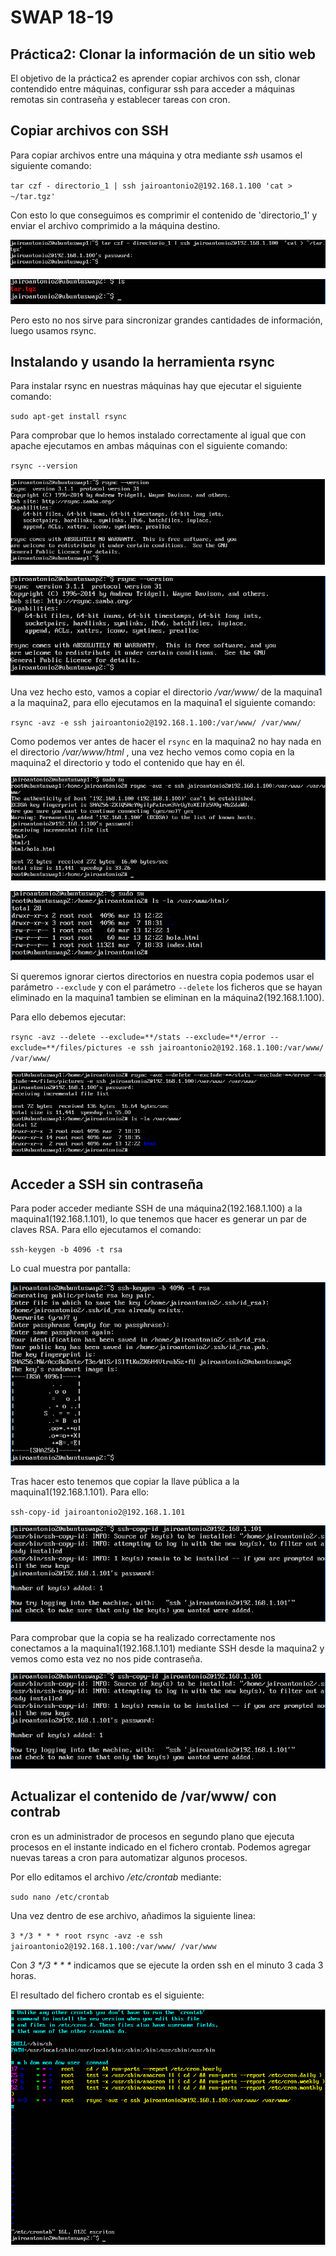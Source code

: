 # SWAP 18-19
## Práctica2: Clonar la información de un sitio web
El objetivo de la práctica2 es aprender copiar archivos con ssh, clonar contendido entre máquinas, configurar ssh para acceder a máquinas remotas sin contraseña y establecer tareas con cron.

## Copiar archivos con SSH
Para copiar archivos entre una máquina y otra mediante _ssh_ usamos el siguiente comando:

`tar czf - directorio_1 | ssh jairoantonio2@192.168.1.100 'cat > ~/tar.tgz'`

Con esto lo que conseguimos es comprimir el contenido de 'directorio_1' y enviar el archivo comprimido a la máquina destino.

![  paso1_1](https://github.com/JairoLuisAbrilMoya/Swap18-19/blob/master/Practica2/imagenes/paso1.1.PNG)

![  paso1_2](https://github.com/JairoLuisAbrilMoya/Swap18-19/blob/master/Practica2/imagenes/paso1_2.PNG)

Pero esto no nos sirve para sincronizar grandes cantidades de información, luego usamos rsync.

## Instalando y usando la herramienta rsync

Para instalar rsync en nuestras máquinas hay que ejecutar el siguiente comando:

`sudo apt-get install rsync`

Para comprobar que lo hemos instalado correctamente al igual que con apache ejecutamos en ambas máquinas con el siguiente comando:

`rsync --version`

![  rsyncswap1](https://github.com/JairoLuisAbrilMoya/Swap18-19/blob/master/Practica2/imagenes/versionrsyncswap1.PNG)

![ rsyncswap2](https://github.com/JairoLuisAbrilMoya/Swap18-19/blob/master/Practica2/imagenes/versionrsyncswap2.PNG)

Una vez hecho esto, vamos a copiar el directorio _/var/www/_ de la maquina1 a la maquina2, para ello ejecutamos en la maquina1 el siguiente comando:

`rsync -avz -e ssh jairoantonio2@192.168.1.100:/var/www/ /var/www/`

Como podemos ver antes de hacer el `rsync` en la maquina2 no hay nada en el directorio _/var/www/html_ , una vez hecho vemos como copia en la maquina2 el directorio y todo el contenido que hay en él.

![paso3_1](https://github.com/JairoLuisAbrilMoya/Swap18-19/blob/master/Practica2/imagenes/paso3_1.PNG)

![ paso3_2](https://github.com/JairoLuisAbrilMoya/Swap18-19/blob/master/Practica2/imagenes/paso3_2.PNG)

Si queremos ignorar ciertos directorios en nuestra copia podemos usar el parámetro `--exclude` y con el parámetro `--delete` los ficheros que se hayan eliminado en la maquina1 tambien se eliminan en la máquina2(192.168.1.100).

Para ello debemos ejecutar:

`rsync -avz --delete --exclude=**/stats --exclude=**/error --exclude=**/files/pictures -e ssh jairoantonio2@192.168.1.100:/var/www/ /var/www/`

![ paso4](https://github.com/JairoLuisAbrilMoya/Swap18-19/blob/master/Practica2/imagenes/paso4.PNG)

## Acceder a SSH sin contraseña

Para poder acceder mediante SSH de una máquina2(192.168.1.100) a la maquina1(192.168.1.101), lo que tenemos que hacer es generar un par de claves RSA. Para ello ejecutamos el comando:

`ssh-keygen -b 4096 -t rsa`

Lo cual muestra por pantalla:

![ keygen](https://github.com/JairoLuisAbrilMoya/Swap18-19/blob/master/Practica2/imagenes/paso5sshkeygen.PNG)

Tras hacer esto tenemos que copiar la llave pública a la maquina1(192.168.1.101). Para ello:

`ssh-copy-id jairoantonio2@192.168.1.101`

![ paso5_2](https://github.com/JairoLuisAbrilMoya/Swap18-19/blob/master/Practica2/imagenes/paso5_2.PNG)

Para comprobar que la copia se ha realizado correctamente nos conectamos a la maquina1(192.168.1.101) mediante SSH desde la maquina2 y vemos como esta vez no nos pide contraseña.

![ paso5_3](https://github.com/JairoLuisAbrilMoya/Swap18-19/blob/master/Practica2/imagenes/paso5_3.PNG)

## Actualizar el contenido de /var/www/ con contrab

cron es un administrador de procesos en segundo plano que ejecuta procesos en el instante indicado en el fichero crontab. Podemos agregar nuevas tareas a cron para automatizar algunos procesos.

Por ello editamos el archivo _/etc/crontab_ mediante:

`sudo nano /etc/crontab`

Una vez dentro de ese archivo, añadimos la siguiente linea:

`3 */3 * * * root rsync -avz -e ssh jairoantonio2@192.168.1.100:/var/www/ /var/www`

Con _3 */3 * * *_ indicamos que se ejecute la orden ssh en el minuto 3 cada 3 horas.

El resultado del fichero crontab es el siguiente:

![  paso6](https://github.com/JairoLuisAbrilMoya/Swap18-19/blob/master/Practica2/imagenes/paso6.PNG)

